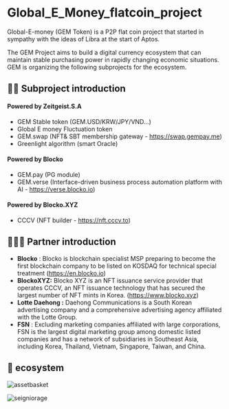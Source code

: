 # Global\_E\_Money\_flatcoin\_project

Global-E-money (GEM Token) is a P2P flat coin project that started in sympathy with the ideas of Libra at the start of Aptos.

The GEM Project aims to build a digital currency ecosystem that can maintain stable purchasing power in rapidly changing economic situations. GEM is organizing the following subprojects for the ecosystem.

## 👨‍🏫 Subproject introduction

#### Powered by Zeitgeist.S.A
- GEM Stable token (GEM.USD/KRW/JPY/VND…)
- Global E money Fluctuation token
- GEM.swap (NFT& SBT membership gateway - <https://swap.gempay.me>)
- Greenlight algorithm (smart Oracle)
#### Powered by Blocko
- GEM.pay (PG module)
- GEM.verse (Interface-driven business process automation platform with AI - <https://verse.blocko.io>)
#### Powered by Blocko.XYZ
- CCCV (NFT builder - <https://nft.cccv.to>)

## 🧑‍🤝‍🧑 Partner introduction

- **Blocko** : Blocko is blockchain specialist MSP preparing to become the first blockchain company to be listed on KOSDAQ for technical special treatment (<https://en.blocko.io>)
- **BlockoXYZ:** Blocko XYZ is an NFT issuance service provider that operates CCCV, an NFT issuance technology that has secured the largest number of NFT mints in Korea. (<https://www.blocko.xyz>)
- **Lotte Daehong :** Daehong Communications is a South Korean advertising company and a comprehensive advertising agency affiliated with the Lotte Group.
- **FSN** : Excluding marketing companies affiliated with large corporations, FSN is the largest digital marketing group among domestic listed companies and has a network of subsidiaries in Southeast Asia, including Korea, Thailand, Vietnam, Singapore, Taiwan, and China. 

## 📝 ecosystem

![assetbasket](https://github.com/user-attachments/assets/e242c086-fb4e-4703-93e6-fc80f223bf35)

![seigniorage](https://github.com/user-attachments/assets/48c8d572-2f6d-4a5b-81e7-3d088a5dc436)
